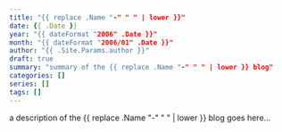 ```yaml
---
title: "{{ replace .Name "-" " " | lower }}"
date: {{ .Date }}
year: "{{ dateFormat "2006" .Date }}"
month: "{{ dateFormat "2006/01" .Date }}"
author: "{{ .Site.Params.author }}"
draft: true
summary: "summary of the {{ replace .Name "-" " " | lower }} blog"
categories: []
series: []
tags: []
---
```


a description of the {{ replace .Name "-" " " | lower }} blog goes here...
